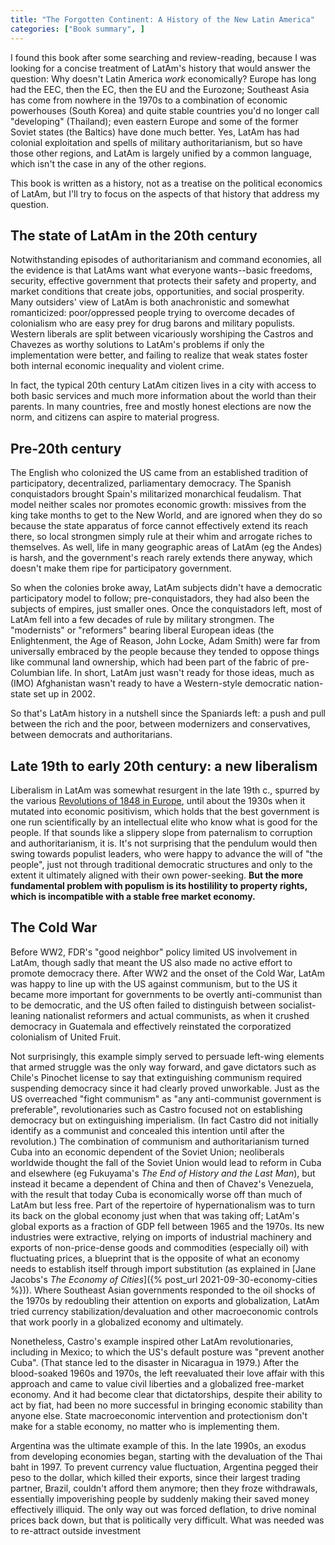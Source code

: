 ```yaml
---
title: "The Forgotten Continent: A History of the New Latin America"
categories: ["Book summary", ]
---
```


I found this book after some searching and review-reading, because I
was looking for a concise treatment of LatAm's history that would
answer the question: Why doesn't Latin America *work* economically?
Europe has long had the EEC, then the EC, then the EU and the
Eurozone; Southeast Asia has come from nowhere in the 1970s to a
combination of economic powerhouses (South Korea) and quite stable
countries you'd no longer call "developing" (Thailand); even eastern
Europe and some of the former Soviet states (the Baltics) have done
much better.
Yes, LatAm has had colonial exploitation and spells of military
authoritarianism, but so have those other regions, and LatAm is largely
unified by a common language, which isn't the case in any of the other
regions.

This book is written as a history, not as a treatise on the political
economics of LatAm, but I'll try to focus on the aspects of that
history that address my question.

## The state of LatAm in the 20th century

Notwithstanding episodes of authoritarianism and command
economies, all the evidence is that LatAms want what everyone
wants--basic freedoms, security, effective government that protects
their safety and property, and market conditions that create jobs,
opportunities, and social prosperity.
Many outsiders' view of LatAm is both anachronistic and somewhat
romanticized: poor/oppressed people trying to overcome decades of
colonialism who are easy prey for drug barons and military populists.
Western liberals are split between vicariously worshiping the Castros
and Chavezes as worthy solutions to LatAm's problems if only the
implementation were better, and failing to realize that weak states
foster both internal economic inequality and violent crime.

In fact, the typical 20th century LatAm citizen lives in a city with
access to both basic services and much more information about the
world than their parents.  In many countries, free and mostly honest
elections are now the norm, and citizens can aspire to material
progress.  


## Pre-20th century

The English who colonized the US came from an established
tradition of participatory, decentralized, parliamentary democracy.
The Spanish conquistadors brought Spain's militarized monarchical feudalism.
That model neither scales nor promotes economic growth: missives from the
king take months to get to the New World, and are ignored when they do
so because the state apparatus of force cannot effectively extend its
reach there, so local strongmen simply rule at their whim and arrogate
riches to themselves.
As well, life in many geographic areas of LatAm (eg the Andes) is
harsh, and the government's reach rarely extends there anyway, which
doesn't make them ripe for participatory government.

So when the colonies broke away, LatAm subjects didn't have a
democratic participatory model to follow; pre-conquistadors, they had
also been the subjects of empires, just smaller ones.
Once the conquistadors left, most of LatAm fell into a few decades of
rule by military strongmen.  The "modernists" or "reformers" bearing liberal European
ideas (the Enlightenment, the Age of Reason, John Locke, Adam Smith)
were far from universally embraced by the people because they tended
to oppose things like communal land ownership, which had been part of
the fabric of pre-Columbian life.  In short, LatAm just wasn't ready
for those ideas, much as (IMO) Afghanistan wasn't ready to have a
Western-style democratic nation-state set up in 2002.

So that's LatAm history in a nutshell since the Spaniards left:
a push and pull between the rich and the poor,
between modernizers and conservatives, between democrats and authoritarians.

## Late 19th to early 20th century: a new liberalism

Liberalism in LatAm was somewhat resurgent in the late 19th c.,
spurred by the various [Revolutions of 1848 in
Europe](https://en.wikipedia.org/wiki/Revolutions_of_1848), until
about the 1930s when it mutated into economic positivism, which holds
that the best government is one run scientifically by an intellectual
elite who know what is good for the people.  If that sounds like a
slippery slope from paternalism to corruption and authoritarianism, it
is.  It's not surprising that the pendulum would then swing towards
populist leaders, who were happy to advance the will of "the people",
just not through traditional democratic structures and only to the
extent it ultimately aligned with their own power-seeking.  **But the
more fundamental problem with populism is its
hostilility to property rights, which is incompatible
with a stable free market economy.**

## The Cold War

Before WW2, FDR's "good neighbor" policy limited US involvement in
LatAm, though sadly that meant the US also made no active effort to
promote democracy there.
After WW2 and the onset of the Cold War, LatAm was happy to line up
with the US against communism, but to the US it became more important for
governments to be overtly anti-communist than to be democratic, and
the US often failed to distinguish between socialist-leaning
nationalist reformers and actual communists, as when it crushed
democracy in Guatemala and effectively reinstated the corporatized
colonialism of United Fruit.  

Not surprisingly, this example simply
served to persuade left-wing elements that armed struggle was the only
way forward, and gave dictators such as Chile's Pinochet license to
say that extinguishing communism required suspending democracy since
it had clearly proved unworkable.
Just as the US overreached "fight communism" as "any
anti-communist government is preferable", revolutionaries such as
Castro focused not on establishing democracy but on extinguishing
imperialism.  (In fact Castro did not initially identify  as a
communist and concealed this intention until after the revolution.)
The combination of communism and authoritarianism turned Cuba into an
economic dependent of the Soviet Union; neoliberals worldwide thought
the fall of the Soviet Union would lead 
to reform in Cuba and elsewhere  (eg Fukuyama's *The End of History and the Last
Man*), but instead it became a dependent of China
and then of Chavez's Venezuela, with the result that today Cuba is
economically worse off than much of LatAm but less free.
Part of the repertoire of hypernationalism was to turn its back on the
global economy just when that was taking off; LatAm's global exports
as a fraction of GDP fell between 1965 and the 1970s.  Its new
industries were extractive, relying on imports of industrial machinery
and exports of non-price-dense goods and commodities (especially oil) with fluctuating
prices, a blueprint that is the opposite of what an economy needs to establish
itself through import substitution (as explained in [Jane Jacobs's *The
Economy of Cities*]({% post_url 2021-09-30-economy-cities %})).
Where Southeast Asian governments responded to the oil shocks of the
1970s by redoubling their attention on exports and globalization,
LatAm tried currency stabilization/devaluation and other macroeconomic
controls that work poorly in a globalized economy and ultimately.


Nonetheless, Castro's example inspired other LatAm revolutionaries,
including in Mexico; to which the US's default posture was "prevent
another Cuba".  (That stance led to the disaster in Nicaragua in
1979.) After the blood-soaked 1960s and 1970s, the left reevaluated
their love affair with this approach and came to value civil liberties
and a globalized free-market economy.  And it had become clear that
dictatorships, despite their ability to act by fiat, had been no more
successful in bringing economic stability than anyone else.  State
macroeconomic intervention and protectionism don't make for a stable
economy, no matter who is implementing them.  

Argentina was the
ultimate example of this.  In the late 1990s, an exodus from
developing economies began, starting with the devaluation of the Thai
baht in 1997.  To prevent currency value fluctuation, Argentina pegged their peso to the dollar,
which killed their exports, since their largest trading partner,
Brazil, couldn't afford them anymore; then they froze withdrawals,
essentially impoverishing people by suddenly making their saved money
effectively illiquid.  The only way out was forced deflation, to drive
nominal prices back down, but that is politically very difficult.
What was needed was to re-attract outside investment



